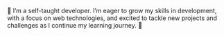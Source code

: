 👋 I’m a self-taught developer. I’m eager to grow my skills in development, with a focus on web technologies, and excited to tackle new projects and challenges as I continue my learning journey. 🌱
